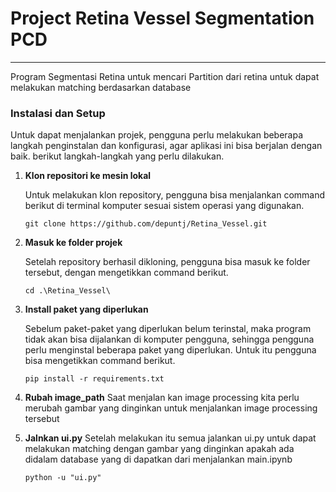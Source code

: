 # Project Retina Vessel Segmentation PCD

---

Program Segmentasi Retina untuk mencari Partition dari retina untuk dapat melakukan matching berdasarkan database

### Instalasi dan Setup

Untuk dapat menjalankan projek, pengguna perlu melakukan beberapa langkah penginstalan dan konfigurasi, agar aplikasi ini bisa berjalan dengan baik. berikut langkah-langkah yang perlu dilakukan.

1. **Klon repositori ke mesin lokal**

   Untuk melakukan klon repository, pengguna bisa menjalankan command berikut di terminal komputer sesuai sistem operasi yang digunakan.

   ```
   git clone https://github.com/depuntj/Retina_Vessel.git
   ```

2. **Masuk ke folder projek**

   Setelah repository berhasil dikloning, pengguna bisa masuk ke folder tersebut, dengan mengetikkan command berikut.

   ```
   cd .\Retina_Vessel\
   ```

3. **Install paket yang diperlukan**

   Sebelum paket-paket yang diperlukan belum terinstal, maka program tidak akan bisa dijalankan di komputer pengguna, sehingga pengguna perlu menginstal beberapa paket yang diperlukan. Untuk itu pengguna bisa mengetikkan command berikut.

   ```
   pip install -r requirements.txt
   ```

4. **Rubah image_path**
   Saat menjalan kan image processing kita perlu merubah gambar yang dinginkan untuk menjalankan image processing tersebut
5. **Jalnkan ui.py**
   Setelah melakukan itu semua jalankan ui.py untuk dapat melakukan matching dengan gambar yang dinginkan apakah ada didalam database yang di dapatkan dari menjalankan main.ipynb

   ```
   python -u "ui.py"
   ```
